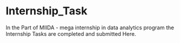 # Internship_Task
In the Part of MIIDA - mega internship in data analytics program the Internship Tasks are completed and submitted Here.
